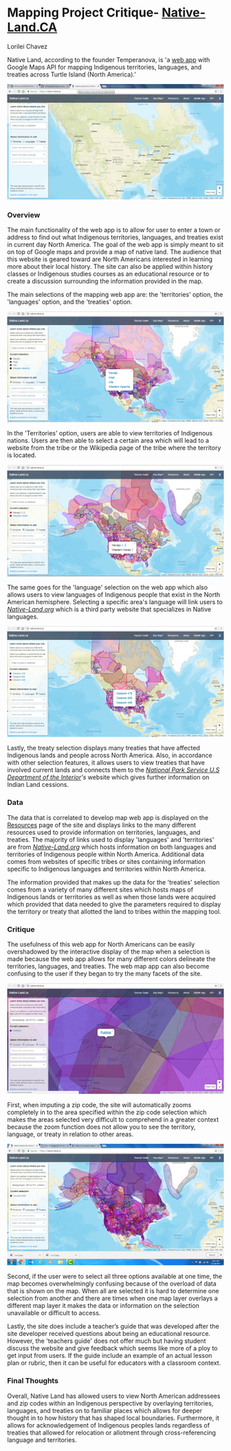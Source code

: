 # Mapping Project Critique- [Native-Land.CA ](https://native-land.ca/)

Lorilei Chavez
 
Native Land, according to the founder Temperanova, is 'a [web app](https://github.com/tempranova/Native-Land/blob/master/README.md) with Google Maps API for mapping Indigenous territories, languages, and treaties across Turtle Island (North America).'

 ![native-land.ca Home Page](images/native-land6.png "native-land.ca Home Page")
 
 ### Overview
 
The main functionality of the web app is to allow for user to enter a town or address to find out what Indigenous territories, languages, and treaties exist in current day North America. The goal of the web app is simply meant to sit on top of Google maps and provide a map of native land. The audience that this website is geared toward are North Americans interested in learning more about their local history. The site can also be applied within history classes or Indigenous studies courses as an educational resource or to create a discussion surrounding the information provided in the map. 

The main selections of the mapping web app are: the 'territories' option, the 'languages' option, and the 'treaties' option. 

![Territories](images/native-land2.png "Indigenous Territories of North America")

In the 'Territories' option, users are able to view territories of Indigenous nations. Users are then able to select a certain area which will lead to a website from the tribe or the Wikipedia page of the tribe where the territory is located.
  
![Languages](images/native-land1.png "Launguages of North America")

The same goes for the 'language' selection on the web app which also allows users to view languages of Indigenous people that exist in the North American hemisphere. Selecting a specific area's language will link users to *[Native-Land.org](http://www.native-languages.org/)* which is a third party website that specializes in Native languages.

 ![Treaties](images/native-land3.png "Treaties with Indigenous people of Norht America") 
 
 Lastly, the treaty selection displays many treaties that have affected Indigenous lands and people across North America. Also, in accordance with other selection features, it allows users to view treaties that have involved current lands and connects them to the *[National Park Service U.S Department of the Interior](https://www.nps.gov/nagpra/ONLINEDB/Land_Cessions/INDEX.HTM)'s* website which gives further information on Indian Land cessions. 
 
 
 ### Data

The data that is correlated to develop map web app is displayed on the [Resources](https://native-land.ca/resources.html) page of the site and displays links to the many different resources used to provide information on territories, languages, and treaties. The majority of links used to display 'languages' and 'territories' are from *[Native-Land.org](http://www.native-languages.org/)* which hosts information on both languages and territories of Indigenous people within North America. Additional data comes from websites of specific tribes or sites containing information specific to Indigenous languages and territories within North America. 

The information provided that makes up the data for the 'treaties' selection comes from a variety of many different sites which hosts maps of Indigenous lands or territories as well as when those lands were acquired which provided that data needed to give the parameters required to display the territory or treaty that allotted the land to tribes within the mapping tool.
 
  ### Critique
 
The usefulness of this web app for North Americans can be easily overshadowed by the interactive display of the map when a selection is made because the web app allows for many different colors delineate the territories, languages, and treaties. The web map app can also become confusing to the user if they began to try the many facets of the site. 
 
 ![native-land.ca with all items selected](images/native-land5.png "native-land.ca with zoomed in to specific zip code in 'Albuquerque, NM'")
 
First, when imputing a zip code, the site will automatically zooms completely in to the area specified within the zip code selection which makes the areas selected very difficult to comprehend in a greater context because the zoom function does not allow you to see the territory, language, or treaty in relation to other areas.
 
 ![native-land.ca with all items selected](images/native-landCA.png "native-land.ca with all selected treaties, territories, and Languages")

Second, if the user were to select all three options available at one time, the map becomes overwhelmingly confusing because of the overload of data that is shown on the map. When all are selected it is hard to determine one selection from another and there are times when one map layer overlays a different map layer it makes the data or information on the selection unavailable or difficult to access.

Lastly, the site does include a teacher’s guide that was developed after the site developer received questions about being an educational resource. However, the 'teachers guide' does not offer much but having student discuss the website and give feedback which seems like more of a ploy to get input from users. If the guide include an example of an actual lesson plan or rubric, then it can be useful for educators with a classroom context.

 ### Final Thoughts
 
Overall, Native Land has allowed users to view North American addressees and zip codes within an Indigenous perspective by overlaying territories, languages, and treaties on to familiar places which allows for deeper thought in to how history that has shaped local boundaries. Furthermore, it allows for acknowledgement of Indigenous peoples lands regardless of treaties that allowed for relocation or allotment through cross-referencing language and territories.

 

 
